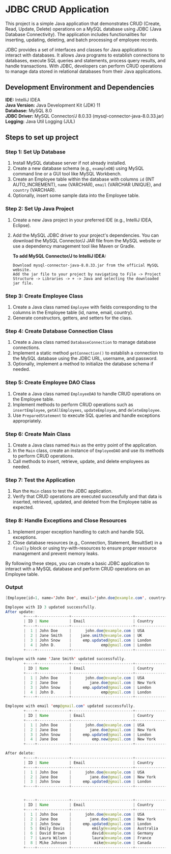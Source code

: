 
# JDBC CRUD Application
This project is a simple Java application that demonstrates CRUD (Create, Read, Update, Delete) operations on a MySQL database using JDBC (Java Database Connectivity). The application includes functionalities for inserting, updating, deleting, and batch processing of employee records.

JDBC provides a set of interfaces and classes for Java applications to interact with databases. It allows Java programs to establish connections to databases, execute SQL queries and statements, process query results, and handle transactions. With JDBC, developers can perform CRUD operations to manage data stored in relational databases from their Java applications.

## Development Environment and Dependencies

**IDE:** IntelliJ IDEA  
**Java Version:** Java Development Kit (JDK) 11     
**Database:** MySQL 8.0     
**JDBC Driver:** MySQL Connector/J 8.0.33 (mysql-connector-java-8.0.33.jar)     
**Logging:** Java Util Logging (JUL)    

## Steps to set up project

### Step 1: Set Up Database
1. Install MySQL database server if not already installed.
2. Create a new database schema (e.g., `exampleDB`) using MySQL command line or a GUI tool like MySQL Workbench.
3. Create an Employee table within the database with columns `id` (INT AUTO_INCREMENT), `name` (VARCHAR), `email` (VARCHAR UNIQUE), and `country` (VARCHAR).
4. Optionally, insert some sample data into the Employee table.

### Step 2: Set Up Java Project
1. Create a new Java project in your preferred IDE (e.g., IntelliJ IDEA, Eclipse).
2. Add the MySQL JDBC driver to your project's dependencies. You can download the MySQL Connector/J JAR file from the MySQL website or use a dependency management tool like Maven or Gradle.
    
    **To add MySQL Connector/J to IntelliJ IDEA:**
    ```
    Download mysql-connector-java-8.0.33.jar from the official MySQL website.
    Add the jar file to your project by navigating to File -> Project Structure -> Libraries -> + -> Java and selecting the downloaded jar file.
    ```

### Step 3: Create Employee Class
1. Create a Java class named `Employee` with fields corresponding to the columns in the Employee table (id, name, email, country).
2. Generate constructors, getters, and setters for the class.

### Step 4: Create Database Connection Class
1. Create a Java class named `DatabaseConnection` to manage database connections.
2. Implement a static method `getConnection()` to establish a connection to the MySQL database using the JDBC URL, username, and password.
3. Optionally, implement a method to initialize the database schema if needed.

### Step 5: Create Employee DAO Class
1. Create a Java class named `EmployeeDAO` to handle CRUD operations on the Employee table.
2. Implement methods to perform CRUD operations such as `insertEmployee`, `getAllEmployees`, `updateEmployee`, and `deleteEmployee`.
3. Use `PreparedStatement` to execute SQL queries and handle exceptions appropriately.

### Step 6: Create Main Class
1. Create a Java class named `Main` as the entry point of the application.
2. In the `Main` class, create an instance of `EmployeeDAO` and use its methods to perform CRUD operations.
3. Call methods to insert, retrieve, update, and delete employees as needed.

### Step 7: Test the Application
1. Run the `Main` class to test the JDBC application.
2. Verify that CRUD operations are executed successfully and that data is inserted, retrieved, updated, and deleted from the Employee table as expected.

### Step 8: Handle Exceptions and Close Resources
1. Implement proper exception handling to catch and handle SQL exceptions.
2. Close database resources (e.g., Connection, Statement, ResultSet) in a `finally` block or using try-with-resources to ensure proper resource management and prevent memory leaks.

By following these steps, you can create a basic JDBC application to interact with a MySQL database and perform CRUD operations on an Employee table.

### **Output**
```java
[Employee{id=1, name='John Doe', email='john.doe@example.com', country='USA'}, Employee{id=2, name='Jane Smith', email='jane.smith@example.com', country='UK'}, Employee{id=3, name='John', email='abc@gmail.com', country='USA'}, Employee{id=4, name='John D.', email='emp@gmail.com', country='London'}]
```

```java
Employee with ID 3 updated successfully.
After update:
        +----+--------------+---------------------------+---------------+
        | ID | Name         | Email                     | Country       |
        +----+--------------+---------------------------+---------------+
        |  1 | John Doe     |      john.doe@example.com | USA           |
        |  2 | Jane Smith   |    jane.smith@example.com | UK            |
        |  3 | John Snow    |     emp.updated@gmail.com | London        |
        |  4 | John D.      |             emp@gmail.com | London        |
        +----+--------------+---------------------------+---------------+

Employee with name 'Jane Smith' updated successfully.
        +----+--------------+---------------------------+---------------+
        | ID | Name         | Email                     | Country       |
        +----+--------------+---------------------------+---------------+
        |  1 | John Doe     |      john.doe@example.com | USA           |
        |  2 | Jane Doe     |        jane.doe@gmail.com | New York      |
        |  3 | John Snow    |     emp.updated@gmail.com | London        |
        |  4 | John D.      |             emp@gmail.com | London        |
        +----+--------------+---------------------------+---------------+

Employee with email 'emp@gmail.com' updated successfully.
        +----+--------------+---------------------------+---------------+
        | ID | Name         | Email                     | Country       |
        +----+--------------+---------------------------+---------------+
        |  1 | John Doe     |      john.doe@example.com | USA           |
        |  2 | Jane Doe     |        jane.doe@gmail.com | New York      |
        |  3 | John Snow    |     emp.updated@gmail.com | London        |
        |  4 | Jane Doe     |         emp.new@gmail.com | New York      |
        +----+--------------+---------------------------+---------------+

After delete:
        +----+--------------+---------------------------+---------------+
        | ID | Name         | Email                     | Country       |
        +----+--------------+---------------------------+---------------+
        |  1 | John Doe     |      john.doe@example.com | USA           |
        |  2 | Jane Doe     |        jane.doe@gmail.com | New York      |
        |  3 | John Snow    |     emp.updated@gmail.com | London        |
        +----+--------------+---------------------------+---------------+


        +----+--------------+---------------------------+---------------+
        | ID | Name         | Email                     | Country       |
        +----+--------------+---------------------------+---------------+
        |  1 | John Doe     |      john.doe@example.com | USA           |
        |  2 | Jane Doe     |        jane.doe@gmail.com | New York      |
        |  3 | John Snow    |     emp.updated@gmail.com | London        |
        |  5 | Emily Davis  |         emily@example.com | Australia     |
        |  6 | David Brown  |         david@example.com | Germany       |
        |  7 | Laura Wilson |         laura@example.com | France        |
        |  8 | Mike Johnson |          mike@example.com | Canada        |
        +----+--------------+---------------------------+---------------+

```

 
 
